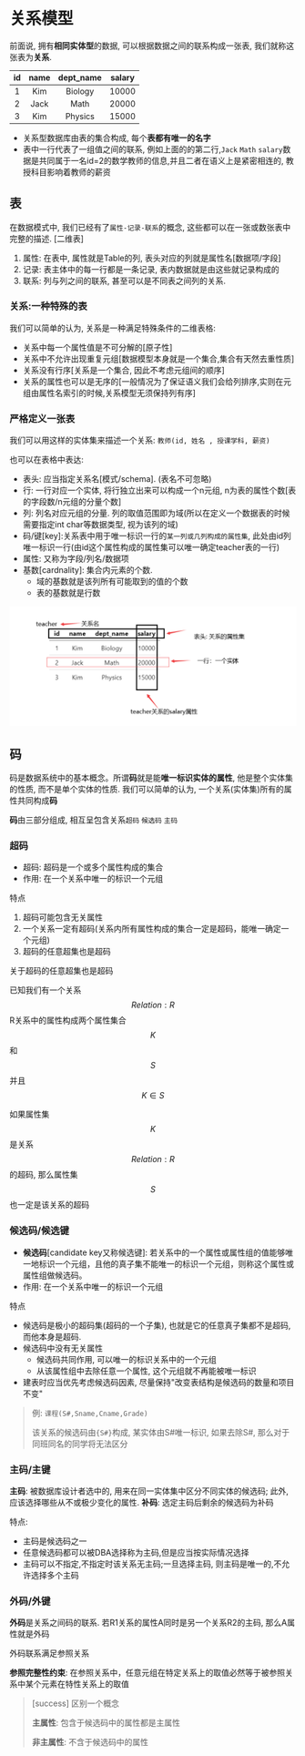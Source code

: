 # 关系模型
前面说, 拥有**相同实体型**的数据, 可以根据数据之间的联系构成一张表, 我们就称这张表为**关系**. 

 |  id   | name  | dept_name | salary |
 | :---: | :---: | :-------: | :----: |
 |   1   |  Kim  |  Biology  | 10000  |
 |   2   | Jack  |   Math    | 20000  |
 |   3   |  Kim  |  Physics  | 15000  |

* 关系型数据库由表的集合构成, 每个**表都有唯一的名字**
* 表中一行代表了一组值之间的联系, 例如上面的的第二行,`Jack` `Math` `salary`数据是共同属于一名id=2的数学教师的信息,并且二者在语义上是紧密相连的, 教授科目影响着教师的薪资 
  
## 表 

在数据模式中, 我们已经有了`属性-记录-联系`的概念, 这些都可以在一张或数张表中完整的描述. [二维表]
1. 属性: 在表中, 属性就是Table的列, 表头对应的列就是属性名[数据项/字段]
2. 记录: 表主体中的每一行都是一条记录, 表内数据就是由这些就记录构成的
3. 联系: 列与列之间的联系, 甚至可以是不同表之间列的关系.
   

### 关系:一种特殊的表
我们可以简单的认为, 关系是一种满足特殊条件的二维表格:
* 关系中每一个属性值是不可分解的[原子性]
* 关系中不允许出现重复元组[数据模型本身就是一个集合,集合有天然去重性质]
* 关系没有行序[关系是一个集合, 因此不考虑元组间的顺序]
* 关系的属性也可以是无序的[一般情况为了保证语义我们会给列排序,实则在元组由属性名索引的时候,关系模型无须保持列有序]
  
### 严格定义一张表

我们可以用这样的实体集来描述一个关系: `教师(id, 姓名 , 授课学科, 薪资)`

也可以在表格中表达:
* 表头: 应当指定关系名[模式/schema]. (表名不可忽略)
* 行: 一行对应一个实体, 将行独立出来可以构成一个n元组, n为表的属性个数[表的字段数/n元组的分量个数]
* 列: 列名对应元组的分量. 列的取值范围即为域(所以在定义一个数据表的时候需要指定int char等数据类型, 视为该列的域)
* 码/键[key]:关系表中用于唯一标识一行的`某一列或几列构成的属性集`, 此处由id列唯一标识一行(由id这个属性构成的属性集可以唯一确定teacher表的一行)
* 属性: 又称为字段/列名/数据项
* 基数[cardnality]: 集合内元素的个数.
  * 域的基数就是该列所有可能取到的值的个数
  * 表的基数就是行数
  

  
![关系-表](./2-1.png)



## 码
码是数据系统中的基本概念。所谓**码**就是能**唯一标识实体的属性**, 他是整个实体集的性质, 而不是单个实体的性质. 我们可以简单的认为, 一个关系(实体集)所有的属性共同构成**码**

**码**由三部分组成, 相互呈包含关系`超码` `候选码` `主码`


### 超码
* 超码: 超码是一个或多个属性构成的集合
* 作用: 在一个关系中唯一的标识一个元组
  
特点
1. 超码可能包含无关属性
2. 一个关系一定有超码(关系内所有属性构成的集合一定是超码，能唯一确定一个元组)
3. 超码的任意超集也是超码

关于超码的任意超集也是超码

已知我们有一个关系
$$Relation:R$$
R关系中的属性构成两个属性集合 $$K$$ 和$$S$$并且
$$K \in S $$ 

如果属性集$$K$$是关系$$Relation:R$$的超码, 那么属性集$$S$$也一定是该关系的超码



### 候选码/候选键
 
* **候选码**[candidate key又称候选键]: 若关系中的一个属性或属性组的值能够唯一地标识一个元组，且他的真子集不能唯一的标识一个元组，则称这个属性或属性组做候选码。
* 作用: 在一个关系中唯一的标识一个元组

特点
* 候选码是极小的超码集(超码的一个子集), 也就是它的任意真子集都不是超码,而他本身是超码.
* 候选码中没有无关属性
  * 候选码共同作用, 可以唯一的标识关系中的一个元组
  * 从该属性组中去除任意一个属性, 这个元组就不再能被唯一标识
* 建表时应当优先考虑候选码因素, 尽量保持"改变表结构是候选码的数量和项目不变"

> 
> 例: `课程(S#,Sname,Cname,Grade)`
> 
> 该关系的候选码由`{S#}`构成, 某实体由S#唯一标识, 如果去除S#, 那么对于同班同名的同学将无法区分


### 主码/主键
**主码**: 被数据库设计者选中的, 用来在同一实体集中区分不同实体的候选码; 此外, 应该选择哪些从不或极少变化的属性. 
**补码**: 选定主码后剩余的候选码为补码

特点:
* 主码是候选码之一
* 任意候选码都可以被DBA选择称为主码,但是应当按实际情况选择
* 主码可以不指定,不指定时该关系无主码;一旦选择主码, 则主码是唯一的,不允许选择多个主码


### 外码/外键
**外码**是关系之间码的联系.
若R1关系的属性A同时是另一个关系R2的主码, 那么A属性就是外码

外码联系满足参照关系

**参照完整性约束**: 在参照关系中，任意元组在特定关系上的取值必然等于被参照关系中某个元素在特性关系上的取值


> [success] 区别一个概念
> 
> **主属性**: 包含于候选码中的属性都是主属性
> 
> **非主属性**: 不含于候选码中的属性

